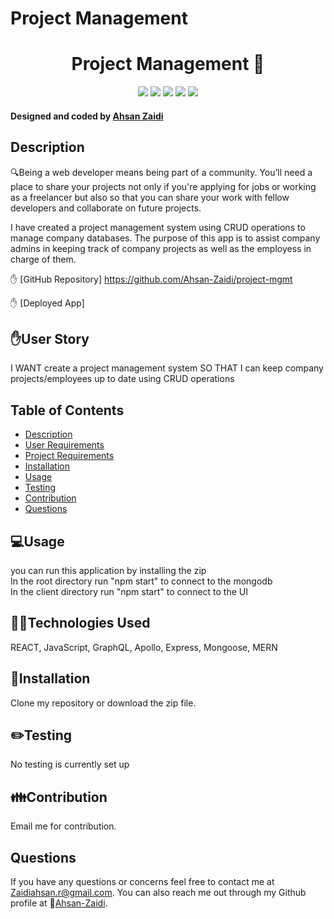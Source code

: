 # Project Management

<h1 align="center"> Project Management 👋</h1>
  
<p align="center">
    <img src="https://img.shields.io/badge/Javascript-yellow" />
    <img src="https://img.shields.io/badge/express-orange" />
    <img src="https://img.shields.io/badge/Sequelize-blue"  />
    <img src="https://img.shields.io/badge/mySQL-blue"  />
    <img src="https://img.shields.io/badge/dotenv-green" />
</p>
   
<h4>Designed and coded by <a href="https://github.com/Ahsan-Zaidi">Ahsan Zaidi</a></h4> 

## Description

🔍Being a web developer means being part of a community. You’ll need a place to share your projects not only if you're applying for jobs or working as a freelancer but also so that you can share your work with fellow developers and collaborate on future projects.

I have created a project management system using CRUD operations to manage company databases. The purpose of this app is to assist company admins in keeping track of company projects as well as the employess in charge of them.

✋ [GitHub Repository] https://github.com/Ahsan-Zaidi/project-mgmt

✋ [Deployed App] 

## ✋User Story

I WANT create a project management system 
SO THAT I can keep company projects/employees up to date using CRUD operations 

## Table of Contents
- [Description](#description)
- [User Requirements](#user-requirements)
- [Project Requirements](#project-requirements)
- [Installation](#installation)
- [Usage](#usage)
- [Testing](#testing)
- [Contribution](#contribution)
- [Questions](#questions)

## 💻Usage
  
you can run this application by installing the zip 
<br/>
In the root directory run "npm start" to connect to the mongodb
<br/>
In the client directory run "npm start" to connect to the UI

## 👨‍💻Technologies Used

REACT,
JavaScript, 
GraphQL, 
Apollo, 
Express,
Mongoose,
MERN

## 💾Installation

Clone my repository or download the zip file.

## ✏️Testing

No testing is currently set up

## 👪Contribution

Email me for contribution.

## Questions

 If you have any questions or concerns feel free to contact me at Zaidiahsan.r@gmail.com.
 You can also reach me out through my Github profile at  👋[Ahsan-Zaidi](https://github.com/Ahsan-Zaidi/).